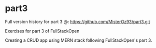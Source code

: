 # part3

Full version history for part 3 @: https://github.com/MisterOz93/part3.git

Exercises for part 3 of FullStackOpen

Creating a CRUD app using MERN stack following FullStackOpen's part 3. 
